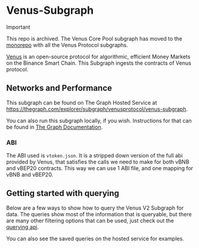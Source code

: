 # Venus-Subgraph

> [!IMPORTANT]  
> This repo is archived. The Venus Core Pool subgraph has moved to the [monorepo](https://github.com/VenusProtocol/subgraphs) with all the Venus Protocol subgraphs.

[Venus](https://venus.io/) is an open-source protocol for algorithmic, efficient Money Markets on the Binance Smart Chain. This Subgraph ingests the contracts of Venus protocol.

## Networks and Performance

This subgraph can be found on The Graph Hosted Service at https://thegraph.com/explorer/subgraph/venusprotocol/venus-subgraph.

You can also run this subgraph locally, if you wish. Instructions for that can be found in [The Graph Documentation](https://thegraph.com/docs/en/developer/quick-start/).

### ABI

The ABI used is `vtoken.json`. It is a stripped down version of the full abi provided by Venus, that satisfies the calls we need to make for both vBNB and vBEP20 contracts. This way we can use 1 ABI file, and one mapping for vBNB and vBEP20.

## Getting started with querying

Below are a few ways to show how to query the Venus V2 Subgraph for data. The queries show most of the information that is queryable, but there are many other filtering options that can be used, just check out the [querying api](https://github.com/graphprotocol/graph-node/blob/master/docs/graphql-api.md).

You can also see the saved queries on the hosted service for examples.
